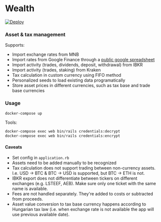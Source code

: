 # Wealth

[![Deploy](https://www.herokucdn.com/deploy/button.svg)](https://heroku.com/deploy)

### Asset & tax management

Supports:
- Import exchange rates from MNB
- Import rates from Google Finance through a [public google spreadsheet](https://docs.google.com/spreadsheets/d/1sengA50qeOqxxVPKAOQmGLRyTjkzSJMI8bBMtJzwQEc)
- Import activity (trades, dividends, deposit, withdrawal) from IBKR
- Import activity (trades, staking) from Kraken
- Tax calculation in custom currency using FIFO method
- Personalized seeds to load existing data programatically
- Store asset prices in different currencies, such as tax base and trade base currencies

### Usage

```sh
docker-compose up
```

Tools:

```sh
docker-compose exec web bin/rails credentials:decrypt
docker-compose exec web bin/rails credentials:encrypt
```

#### Caveats

- Set config in `application.rb`
- Assets need to be added manually to be recognized
- Tax calculation does not support trading between non-currency assets. I.e. USD -> BTC & BTC -> USD is supported, but BTC -> ETH is not.
- IBKR export does not differentiate between tickers on different exchanges (e.g. LSTEEF, AEB). Make sure only one ticket with the same name is available.
- Fees are not handled separately. They're added to costs or subtracted from proceeds.
- Asset value conversion to tax base currency happens according to Hungarian tax law (i.e. when exchange rate is not available the app will use previous available date).
